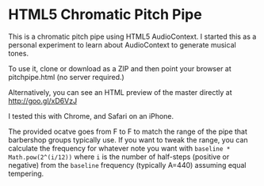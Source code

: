 HTML5 Chromatic Pitch Pipe
=========

This is a chromatic pitch pipe using HTML5 AudioContext.  I started this as a personal experiment to learn about AudioContext to generate musical tones.  

To use it, clone or download as a ZIP and then point your browser at pitchpipe.html (no server required.)

Alternatively, you can see an HTML preview of the master directly at http://goo.gl/xD6VzJ

I tested this with Chrome, and Safari on an iPhone.

The provided ocatve goes from F to F to match the range of the pipe that barbershop groups typically use.
If you want to tweak the range, you can calculate the frequency for whatever note you want with `baseline * Math.pow(2^(i/12))` where `i` is the number of half-steps (positive or negative) from the `baseline` frequency (typically A=440) assuming equal tempering.
